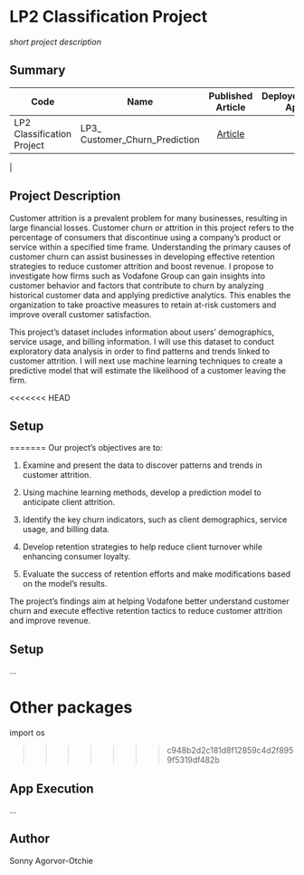 
# LP2 Classification Project 
*short project description*

## Summary
| Code      | Name        | Published Article |  Deployed App |
|-----------|-------------|:-------------:|------:|
| LP2 Classification Project | LP3_ Customer_Churn_Prediction| [Article]([https://medium.com/@otchie.sonny/maximizing-customer-retention-a-churn-prediction-analysis-for-vodafone-group-ee561f98a4cd](https://medium.com/@otchie.sonny/maximizing-customer-retention-a-churn-prediction-analysis-for-vodafone-group-ee561f98a4cd)) | []() |
|  
## Project Description
Customer attrition is a prevalent problem for many businesses, resulting in large financial losses. Customer churn or attrition in this project refers to the percentage of consumers that discontinue using a company’s product or service within a specified time frame. Understanding the primary causes of customer churn can assist businesses in developing effective retention strategies to reduce customer attrition and boost revenue. I propose to investigate how firms such as Vodafone Group can gain insights into customer behavior and factors that contribute to churn by analyzing historical customer data and applying predictive analytics. This enables the organization to take proactive measures to retain at-risk customers and improve overall customer satisfaction.

This project’s dataset includes information about users’ demographics, service usage, and billing information. I will use this dataset to conduct exploratory data analysis in order to find patterns and trends linked to customer attrition. I will next use machine learning techniques to create a predictive model that will estimate the likelihood of a customer leaving the firm.

<<<<<<< HEAD

## Setup

=======
Our project’s objectives are to:

1. Examine and present the data to discover patterns and trends in customer attrition.

2. Using machine learning methods, develop a prediction model to anticipate client attrition.

3. Identify the key churn indicators, such as client demographics, service usage, and billing data.

4. Develop retention strategies to help reduce client turnover while enhancing consumer loyalty.

5. Evaluate the success of retention efforts and make modifications based on the model’s results.

The project’s findings aim at helping Vodafone better understand customer churn and execute effective retention tactics to reduce customer attrition and improve revenue.

## Setup



...

# Other packages
import os
>>>>>>> c948b2d2c181d8f12859c4d2f8959f5319df482b

## App Execution
...

## Author
Sonny Agorvor-Otchie 


